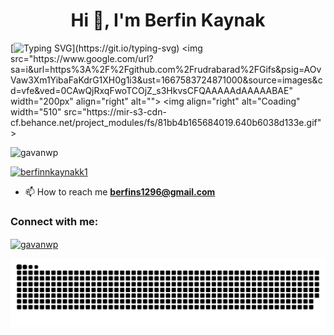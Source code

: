 <h1 align="center">Hi 👋, I'm Berfin Kaynak</h1>

[![Typing SVG](https://readme-typing-svg.herokuapp.com/?font=Fira+Code&pause=1000&color=53F7AEC5&width=435&height=29&lines=I+am+Berfin+Kaynak+;I+am+a+ASP.NET+Developer;)](https://git.io/typing-svg)
    <img src="https://www.google.com/url?sa=i&url=https%3A%2F%2Fgithub.com%2Frudrabarad%2FGifs&psig=AOvVaw3Xm1YibaFaKdrG1XH0g1i3&ust=1667583724871000&source=images&cd=vfe&ved=0CAwQjRxqFwoTCOjZ_s3HkvsCFQAAAAAdAAAAABAE"  width="200px"  align="right"  alt="">
    <img align="right" alt="Coading" width="510" src="https://mir-s3-cdn-cf.behance.net/project_modules/fs/81bb4b165684019.640b6038d133e.gif">
<p align="left"> <img src="https://komarev.com/ghpvc/?username=gavanwp&label=Profile%20views&color=0e75b6&style=flat" alt="gavanwp" /> </p>

<p align="left"> <a href="https://twitter.com/berfinnkaynakk1" target="blank"><img src="https://img.shields.io/twitter/follow/gavanwp?logo=twitter&style=for-the-badge" alt="berfinnkaynakk1" /></a> </p>



- 📫 How to reach me **berfins1296@gmail.com**

<h3 align="left">Connect with me:</h3>
<p align="left">
<a href="https://twitter.com/berfinnkaynakk1" target="blank"><img align="center" src="https://raw.githubusercontent.com/rahuldkjain/github-profile-readme-generator/master/src/images/icons/Social/twitter.svg" alt="gavanwp" height="30" width="40" /></a>
</p>

  ![Snake animation](https://github.com/JeffersonRPM/JeffersonRPM/blob/output/github-contribution-grid-snake.svg)
  
